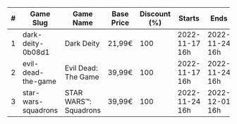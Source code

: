 |#|Game Slug|Game Name|Base Price|Discount (%)|Starts|Ends|
|---|---|---|---|---|---|---|
|1|dark-deity-0b08d1|Dark Deity|21,99€|100|2022-11-17 16h|2022-11-24 16h|
|2|evil-dead-the-game|Evil Dead: The Game|39,99€|100|2022-11-17 16h|2022-11-24 16h|
|3|star-wars-squadrons|STAR WARS™: Squadrons|39,99€|100|2022-11-24 16h|2022-12-01 16h|
